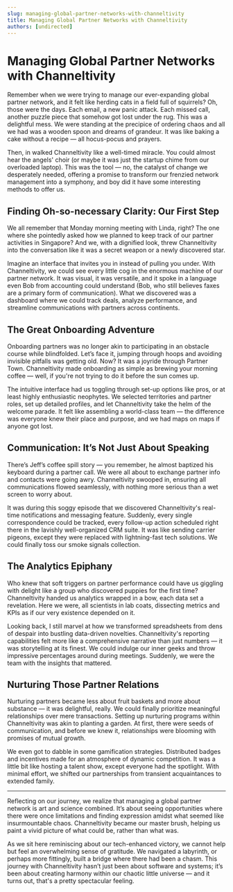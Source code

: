 ```yaml
---
slug: managing-global-partner-networks-with-channeltivity
title: Managing Global Partner Networks with Channeltivity
authors: [undirected]
---
```



# Managing Global Partner Networks with Channeltivity

Remember when we were trying to manage our ever-expanding global partner network, and it felt like herding cats in a field full of squirrels? Oh, those were the days. Each email, a new panic attack. Each missed call, another puzzle piece that somehow got lost under the rug. This was a delightful mess. We were standing at the precipice of ordering chaos and all we had was a wooden spoon and dreams of grandeur. It was like baking a cake without a recipe — all hocus-pocus and prayers.

Then, in walked Channeltivity like a well-timed miracle. You could almost hear the angels' choir (or maybe it was just the startup chime from our overloaded laptop). This was the tool — no, the catalyst of change we desperately needed, offering a promise to transform our frenzied network management into a symphony, and boy did it have some interesting methods to offer us. 

## Finding Oh-so-necessary Clarity: Our First Step

We all remember that Monday morning meeting with Linda, right? The one where she pointedly asked how we planned to keep track of our partner activities in Singapore? And we, with a dignified look, threw Channeltivity into the conversation like it was a secret weapon or a newly discovered star.

Imagine an interface that invites you in instead of pulling you under. With Channeltivity, we could see every little cog in the enormous machine of our partner network. It was visual, it was versatile, and it spoke in a language even Bob from accounting could understand (Bob, who still believes faxes are a primary form of communication). What we discovered was a dashboard where we could track deals, analyze performance, and streamline communications with partners across continents.

## The Great Onboarding Adventure

Onboarding partners was no longer akin to participating in an obstacle course while blindfolded. Let’s face it, jumping through hoops and avoiding invisible pitfalls was getting old. Now? It was a joyride through Partner Town. Channeltivity made onboarding as simple as brewing your morning coffee — well, if you're not trying to do it before the sun comes up. 

The intuitive interface had us toggling through set-up options like pros, or at least highly enthusiastic neophytes. We selected territories and partner roles, set up detailed profiles, and let Channeltivity take the helm of the welcome parade. It felt like assembling a world-class team — the difference was everyone knew their place and purpose, and we had maps on maps if anyone got lost.

## Communication: It’s Not Just About Speaking

There’s Jeff’s coffee spill story — you remember, he almost baptized his keyboard during a partner call. We were all about to exchange partner info and contacts were going awry. Channeltivity swooped in, ensuring all communications flowed seamlessly, with nothing more serious than a wet screen to worry about. 

It was during this soggy episode that we discovered Channeltivity's real-time notifications and messaging feature. Suddenly, every single correspondence could be tracked, every follow-up action scheduled right there in the lavishly well-organized CRM suite. It was like sending carrier pigeons, except they were replaced with lightning-fast tech solutions. We could finally toss our smoke signals collection.

## The Analytics Epiphany

Who knew that soft triggers on partner performance could have us giggling with delight like a group who discovered puppies for the first time? Channeltivity handed us analytics wrapped in a bow, each data set a revelation. Here we were, all scientists in lab coats, dissecting metrics and KPIs as if our very existence depended on it. 

Looking back, I still marvel at how we transformed spreadsheets from dens of despair into bustling data-driven novelties. Channeltivity's reporting capabilities felt more like a comprehensive narrative than just numbers — it was storytelling at its finest. We could indulge our inner geeks and throw impressive percentages around during meetings. Suddenly, we were the team with the insights that mattered.

## Nurturing Those Partner Relations

Nurturing partners became less about fruit baskets and more about substance — it was delightful, really. We could finally prioritize meaningful relationships over mere transactions. Setting up nurturing programs within Channeltivity was akin to planting a garden. At first, there were seeds of communication, and before we knew it, relationships were blooming with promises of mutual growth.

We even got to dabble in some gamification strategies. Distributed badges and incentives made for an atmosphere of dynamic competition. It was a little bit like hosting a talent show, except everyone had the spotlight. With minimal effort, we shifted our partnerships from transient acquaintances to extended family.

---

Reflecting on our journey, we realize that managing a global partner network is art and science combined. It’s about seeing opportunities where there were once limitations and finding expression amidst what seemed like insurmountable chaos. Channeltivity became our master brush, helping us paint a vivid picture of what could be, rather than what was.

As we sit here reminiscing about our tech-enhanced victory, we cannot help but feel an overwhelming sense of gratitude. We navigated a labyrinth, or perhaps more fittingly, built a bridge where there had been a chasm. This journey with Channeltivity hasn’t just been about software and systems; it’s been about creating harmony within our chaotic little universe — and it turns out, that's a pretty spectacular feeling.